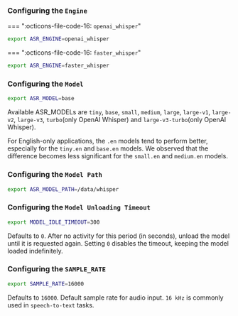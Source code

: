### Configuring the `Engine`

=== ":octicons-file-code-16: `openai_whisper`"
```sh
export ASR_ENGINE=openai_whisper
```
=== ":octicons-file-code-16: `faster_whisper`"
```sh
export ASR_ENGINE=faster_whisper
```

### Configuring the `Model`

```sh
export ASR_MODEL=base
```

Available ASR_MODELs are `tiny`, `base`, `small`, `medium`, `large`, `large-v1`, `large-v2`, `large-v3`, `turbo`(only
OpenAI Whisper) and `large-v3-turbo`(only OpenAI Whisper).

For English-only applications, the `.en` models tend to perform better, especially for the `tiny.en` and `base.en`
models. We observed that the difference becomes less significant for the `small.en` and `medium.en` models.

### Configuring the `Model Path`

```sh
export ASR_MODEL_PATH=/data/whisper
```

### Configuring the `Model Unloading Timeout`

```sh
export MODEL_IDLE_TIMEOUT=300
```

Defaults to `0`. After no activity for this period (in seconds), unload the model until it is requested again. Setting
`0` disables the timeout, keeping the model loaded indefinitely.

### Configuring the `SAMPLE_RATE`

```sh
export SAMPLE_RATE=16000
```

Defaults to `16000`. Default sample rate for audio input. `16 kHz` is commonly used in `speech-to-text` tasks.


